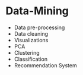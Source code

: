 # Data-Mining

- Data pre-processing
- Data cleaning
- Visualizations
- PCA
- Clustering
- Classification
- Recommendation System
